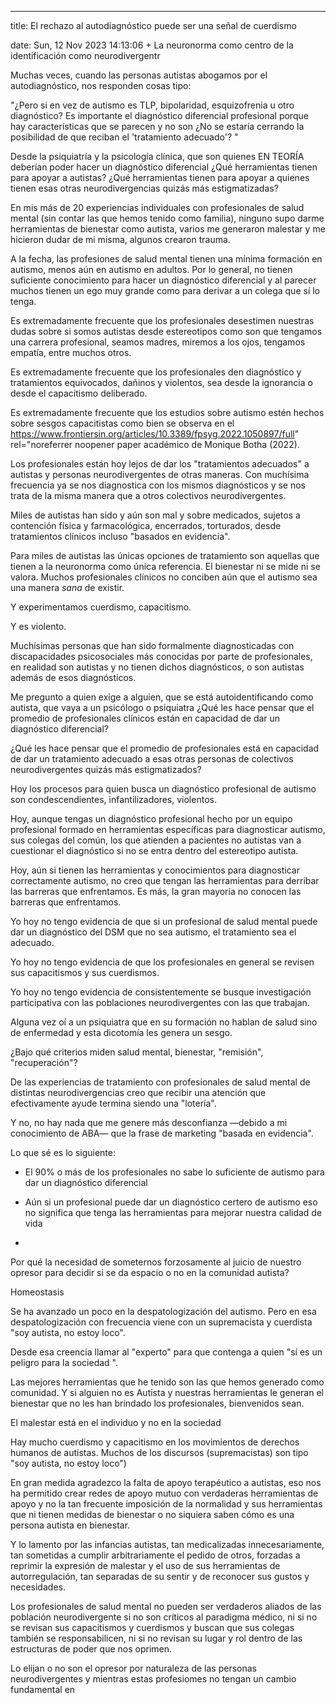 ---

title: El rechazo al autodiagnóstico puede ser una señal de cuerdismo

date: Sun, 12 Nov 2023 14:13:06 +
La neuronorma como centro de la identificación como neurodivergentr

Muchas veces, cuando las personas autistas abogamos por el autodiagnóstico, nos responden cosas tipo: 

"¿Pero si en vez de autismo es TLP, bipolaridad, esquizofrenia u otro diagnóstico? Es importante el diagnóstico diferencial profesional porque hay características que se parecen y no son ¿No se estaría cerrando la posibilidad de que reciban el 'tratamiento adecuado'? "

Desde la psiquiatría y la psicología clínica, que son quienes EN TEORÍA deberían poder hacer un diagnóstico diferencial ¿Qué herramientas tienen para apoyar a autistas? ¿Qué herramientas tienen para apoyar a quienes tienen esas otras neurodivergencias quizás más estigmatizadas?

En mis más de 20 experiencias individuales con profesionales de salud mental (sin contar las que hemos tenido como familia), ninguno supo darme herramientas de bienestar como autista, varios me generaron malestar y me hicieron dudar de mi misma, algunos crearon trauma.

A la fecha, las profesiones de salud mental tienen una mínima formación en autismo, menos aún en autismo en adultos. Por lo general, no tienen suficiente conocimiento para hacer un diagnóstico diferencial y al parecer muchos tienen un ego muy grande como para derivar a un colega que sí lo tenga. 

Es extremadamente frecuente que los profesionales desestimen nuestras dudas sobre si somos autistas desde estereotipos como son que tengamos una carrera profesional, seamos madres, miremos a los ojos, tengamos empatía, entre muchos otros.

Es extremadamente frecuente que los profesionales den diagnóstico y tratamientos equivocados, dañinos y violentos, sea desde la ignorancia o desde el capacitismo deliberado. 

Es extremadamente frecuente que los estudios sobre autismo estén hechos sobre sesgos capacitistas como bien se observa en el https://www.frontiersin.org/articles/10.3389/fpsyg.2022.1050897/full"   rel="noreferrer noopener paper académico de Monique Botha (2022).

Los profesionales están hoy lejos de dar los "tratamientos adecuados" a autistas y personas neurodivergentes de otras maneras. Con muchísima frecuencia ya se nos diagnostica con los mismos diagnósticos y se nos trata de la misma manera que a otros colectivos neurodivergentes. 

Miles de autistas han sido y aún son mal y sobre medicados, sujetos a contención física y farmacológica, encerrados, torturados, desde tratamientos clínicos incluso "basados en evidencia". 

Para miles de autistas las únicas opciones de tratamiento son aquellas que tienen a la neuronorma como única referencia. El bienestar ni se mide ni se valora. Muchos profesionales clínicos no conciben aún que el autismo sea una manera *sana* de existir.

Y experimentamos cuerdismo, capacitismo. 

Y es violento.

Muchísimas personas que han sido formalmente diagnosticadas con discapacidades psicosociales más conocidas por parte de profesionales, en realidad son autistas y no tienen dichos diagnósticos, o son autistas además de esos diagnósticos. 

Me pregunto a quien exige a alguien, que se está autoidentificando como autista, que vaya a un psicólogo o psiquiatra ¿Qué les hace pensar que el promedio de profesionales clínicos están en capacidad de dar un diagnóstico diferencial?

¿Qué les hace pensar que el promedio de profesionales está en capacidad de dar un tratamiento adecuado a esas otras personas de colectivos neurodivergentes quizás más estigmatizados?

Hoy los procesos para quien busca un diagnóstico profesional de autismo son condescendientes, infantilizadores, violentos.

Hoy, aunque tengas un diagnóstico profesional hecho por un equipo profesional formado en herramientas específicas para diagnosticar autismo, sus colegas del común, los que atienden a pacientes no autistas van a cuestionar el diagnóstico si no se entra dentro del estereotipo autista.

Hoy, aún si tienen las herramientas y conocimientos para diagnosticar correctamente autismo, no creo que tengan las herramientas para derribar las barreras que enfrentamos. Es más, la gran mayoría no conocen las barreras que enfrentamos. 

Yo hoy no tengo evidencia de que si un profesional de salud mental puede dar un diagnóstico del DSM que no  sea autismo, el tratamiento sea el adecuado.

Yo hoy no tengo evidencia de que los profesionales en general se revisen sus capacitismos y sus cuerdismos.

Yo hoy no tengo evidencia de consistentemente se busque investigación participativa con las poblaciones neurodivergentes con las que trabajan.

Alguna vez oí a un psiquiatra que en su formación no hablan de salud sino de enfermedad y esta dicotomía les genera un sesgo. 

¿Bajo qué criterios miden salud mental, bienestar, "remisión", "recuperación"? 

De las experiencias de tratamiento con profesionales de salud mental de distintas neurodivergencias creo que recibir una atención que efectivamente ayude termina siendo una "lotería".

Y no, no hay nada que me genere más desconfianza —debido a mi conocimiento de ABA— que la frase de marketing "basada en evidencia".

Lo que sé es lo siguiente:

 * El 90% o más de los profesionales no sabe lo suficiente de autismo para dar un diagnóstico diferencial 

 * Aún si un profesional puede dar un diagnóstico certero de autismo eso no significa que tenga las herramientas para mejorar nuestra calidad de vida  

 *  

Por qué la necesidad de someternos forzosamente al juicio de nuestro opresor para decidir si se da espacio o no en la comunidad autista? 

Homeostasis 

Se ha avanzado un poco en la despatologización del autismo. Pero en esa despatologización con frecuencia viene con un supremacista y cuerdista "soy autista, no estoy loco".

Desde esa creencia  llamar al "experto" para que contenga a quien "sí es un peligro para la sociedad ".

Las mejores herramientas que he tenido son las que hemos generado como comunidad. Y si alguien no es Autista y nuestras herramientas le generan el bienestar que no les han brindado los profesionales, bienvenidos sean.

El malestar está en el individuo y no en la sociedad 

Hay mucho cuerdismo y capacitismo en los movimientos de derechos humanos de autistas. Muchos de los discursos (supremacistas) son tipo "soy autista, no estoy loco")

En gran medida agradezco la falta de apoyo terapéutico a autistas, eso nos ha permitido crear redes de apoyo mutuo con verdaderas herramientas de apoyo y no la tan frecuente imposición de la normalidad y sus herramientas que ni tienen medidas de bienestar o no siquiera saben cómo es una persona autista en bienestar. 

Y lo lamento por las infancias autistas, tan medicalizadas innecesariamente, tan sometidas a cumplir arbitrariamente el pedido de otros, forzadas a reprimir la expresión de malestar y el uso de sus herramientas de autorregulación, tan separadas de su sentir y de reconocer sus gustos y necesidades. 

Los profesionales de salud mental no pueden ser verdaderos aliados de las población neurodivergente si no son críticos al paradigma médico, ni si no se revisan sus capacitismos y cuerdismos y buscan que sus colegas también se responsabilicen, ni si no revisan su lugar y rol dentro de las estructuras de poder que nos oprimen. 

Lo elijan o no son el opresor por naturaleza de las personas neurodivergentes y mientras estas profesiomes no tengan un cambio fundamental en 

